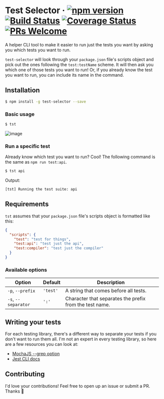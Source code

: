 # Test Selector &middot; [![npm version](https://img.shields.io/npm/v/test-selector.svg?style=flat)](https://www.npmjs.com/package/test-selector) [![Build Status](https://img.shields.io/travis/JasonEtco/test-selector.svg)](https://travis-ci.org/JasonEtco/test-selector) [![Coverage Status](https://coveralls.io/repos/github/JasonEtco/test-selector/badge.svg?branch=master)](https://coveralls.io/github/JasonEtco/test-selector?branch=master) [![PRs Welcome](https://img.shields.io/badge/PRs-welcome-brightgreen.svg)](CONTRIBUTING.md#pull-requests)

A helper CLI tool to make it easier to run just the tests you want by asking you which tests you want to run.

`test-selector` will look through your `package.json` file's scripts object and pick out the ones following the `test:testName` scheme. It will then ask you which one of those tests you want to run! Or, if you already know the test you want to run, you can include its name in the command.

## Installation

```bash
$ npm install -g test-selector --save
```

### Basic usage

```bash
$ tst
```

![image](https://user-images.githubusercontent.com/10660468/30147090-4e238982-936a-11e7-8042-d96d5abbe6a5.png)

### Run a specific test

Already know which test you want to run? Cool! The following command is the same as `npm run test:api`.

```bash
$ tst api
```
Output:
```
[tst] Running the test suite: api
```

## Requirements

`tst` assumes that your `package.json` file's scripts object is formatted like this:

```json
{
  "scripts": {
    "test": "test for things",
    "test:api": "test just the api",
    "test:compiler": "test just the compiler"
  }
}
```

### Available options

| Option | Default | Description |
| ------ | ------- | ----------- |
| `-p`, `--prefix` | `'test'` | A string that comes before all tests. |
| `-s`, `--separator` | `':'` | Character that separates the prefix from the test name. |


## Writing your tests

For each testing library, there's a different way to separate your tests if you don't want to run them all. I'm not an expert in every testing library, so here are a few resources you can look at:

- [MochaJS --grep option](https://mochajs.org/#-g---grep-pattern)
- [Jest CLI docs](http://facebook.github.io/jest/docs/en/cli.html)

## Contributing

I'd love your contributions! Feel free to open up an issue or submit a PR. Thanks 💖